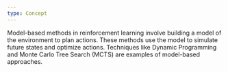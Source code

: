 ```yaml
---
type: Concept
---
```


Model-based methods in reinforcement learning involve building a model of the environment to plan actions. These methods use the model to simulate future states and optimize actions. Techniques like Dynamic Programming and Monte Carlo Tree Search (MCTS) are examples of model-based approaches.